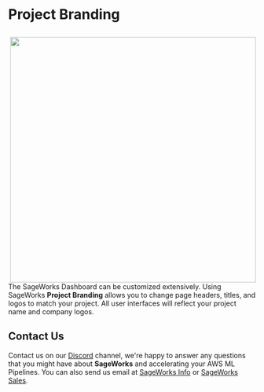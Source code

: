 # Project Branding


<img src="https://github.com/SuperCowPowers/sageworks/assets/4806709/4cdd3700-a9d8-441f-a27d-3da1038c7c4d" style="float: right; width: 500px; height: auto; padding: 10px 0px 0px 20px">

The SageWorks Dashboard can be customized extensively. Using SageWorks **Project Branding** allows you to change page headers, titles, and logos to match your project. All user interfaces will reflect your project name and company logos. 


## Contact Us
Contact us on our [Discord](https://discord.gg/WHAJuz8sw8) channel, we're happy to answer any questions that you might have about **SageWorks** and accelerating your AWS ML Pipelines. You can also send us email at [SageWorks Info](mailto:sageworks@supercowpowers.com) or  [SageWorks Sales](mailto:sales@supercowpowers.com).
